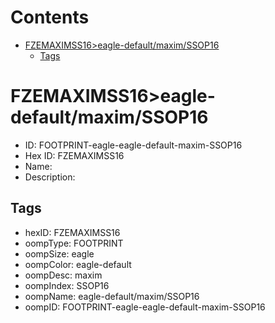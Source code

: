 



Contents
========

* [FZEMAXIMSS16>eagle-default/maxim/SSOP16](#fzemaximss16eagle-defaultmaximssop16)
	* [Tags](#tags)

# FZEMAXIMSS16>eagle-default/maxim/SSOP16

- ID: FOOTPRINT-eagle-eagle-default-maxim-SSOP16
- Hex ID: FZEMAXIMSS16
- Name: 
- Description: 

## Tags

- hexID: FZEMAXIMSS16
- oompType: FOOTPRINT
- oompSize: eagle
- oompColor: eagle-default
- oompDesc: maxim
- oompIndex: SSOP16
- oompName: eagle-default/maxim/SSOP16
- oompID: FOOTPRINT-eagle-eagle-default-maxim-SSOP16
